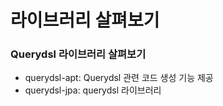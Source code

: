 # 라이브러리 살펴보기

### Querydsl 라이브러리 살펴보기

- querydsl-apt: Querydsl 관련 코드 생성 기능 제공
- querydsl-jpa: querydsl 라이브러리

